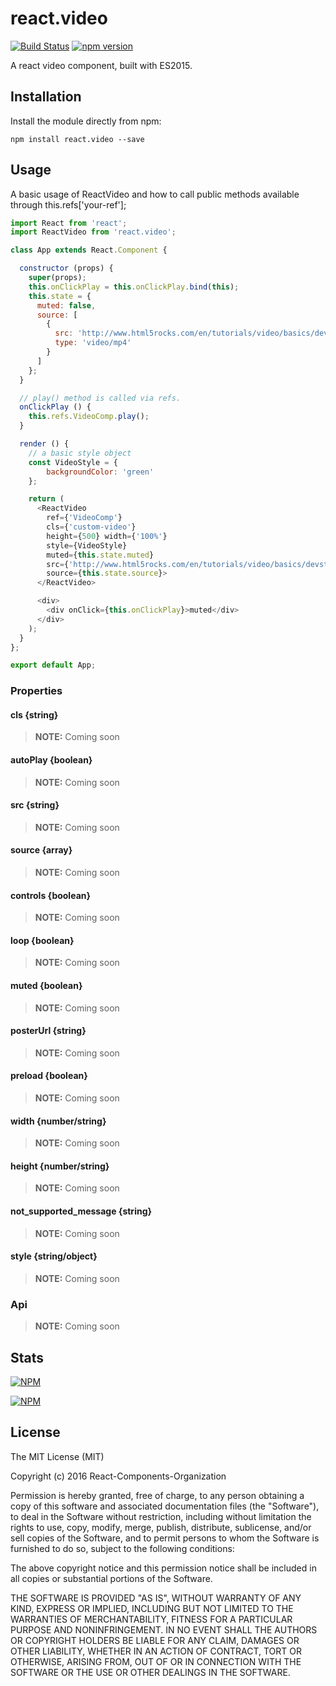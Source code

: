 # react.video

[![Build Status](https://travis-ci.org/React-Components-Organization/react.video.svg?branch=master)](https://travis-ci.org/React-Components-Organization/react.video)
[![npm version](https://badge.fury.io/js/react.video.svg)](https://badge.fury.io/js/react.video)

A react video component, built with ES2015.

## Installation

Install the module directly from npm:

```
npm install react.video --save
```

## Usage

A basic usage of ReactVideo and how to call public methods available through this.refs['your-ref'];

```js
import React from 'react';
import ReactVideo from 'react.video';

class App extends React.Component {

  constructor (props) {
    super(props);
    this.onClickPlay = this.onClickPlay.bind(this);
    this.state = {
      muted: false,
      source: [
        {
          src: 'http://www.html5rocks.com/en/tutorials/video/basics/devstories.mp4',
          type: 'video/mp4'
        }
      ]
    };
  }

  // play() method is called via refs.
  onClickPlay () {
    this.refs.VideoComp.play();
  }

  render () {
    // a basic style object
    const VideoStyle = {
        backgroundColor: 'green'
    };

    return (
      <ReactVideo
        ref={'VideoComp'}
        cls={'custom-video'} 
        height={500} width={'100%'}
        style={VideoStyle}
        muted={this.state.muted}
        src={'http://www.html5rocks.com/en/tutorials/video/basics/devstories.mp4'}
        source={this.state.source}>
      </ReactVideo>

      <div>
        <div onClick={this.onClickPlay}>muted</div>
      </div>
    );
  }
};

export default App;
```

### Properties

#### cls {string}

>**NOTE:** Coming soon

#### autoPlay {boolean}

>**NOTE:** Coming soon

#### src {string}

>**NOTE:** Coming soon

#### source {array}

>**NOTE:** Coming soon

#### controls {boolean}

>**NOTE:** Coming soon

#### loop {boolean}

>**NOTE:** Coming soon

#### muted {boolean}

>**NOTE:** Coming soon

#### posterUrl {string}

>**NOTE:** Coming soon

#### preload {boolean}

>**NOTE:** Coming soon

#### width {number/string}

>**NOTE:** Coming soon

#### height {number/string}

>**NOTE:** Coming soon

#### not_supported_message {string}

>**NOTE:** Coming soon

#### style {string/object}

>**NOTE:** Coming soon

### Api

>**NOTE:** Coming soon

## Stats

[![NPM](https://nodei.co/npm-dl/react.video.png?months=1)](https://nodei.co/npm/react.video/)

[![NPM](https://nodei.co/npm-dl/react.video.png?downloads=true)](https://nodei.co/npm/react.video/)

## License

The MIT License (MIT)

Copyright (c) 2016 React-Components-Organization

Permission is hereby granted, free of charge, to any person obtaining a copy
of this software and associated documentation files (the "Software"), to deal
in the Software without restriction, including without limitation the rights
to use, copy, modify, merge, publish, distribute, sublicense, and/or sell
copies of the Software, and to permit persons to whom the Software is
furnished to do so, subject to the following conditions:

The above copyright notice and this permission notice shall be included in all
copies or substantial portions of the Software.

THE SOFTWARE IS PROVIDED "AS IS", WITHOUT WARRANTY OF ANY KIND, EXPRESS OR
IMPLIED, INCLUDING BUT NOT LIMITED TO THE WARRANTIES OF MERCHANTABILITY,
FITNESS FOR A PARTICULAR PURPOSE AND NONINFRINGEMENT. IN NO EVENT SHALL THE
AUTHORS OR COPYRIGHT HOLDERS BE LIABLE FOR ANY CLAIM, DAMAGES OR OTHER
LIABILITY, WHETHER IN AN ACTION OF CONTRACT, TORT OR OTHERWISE, ARISING FROM,
OUT OF OR IN CONNECTION WITH THE SOFTWARE OR THE USE OR OTHER DEALINGS IN THE
SOFTWARE.

